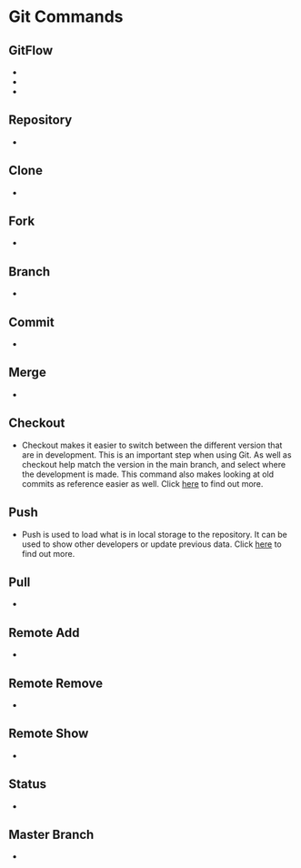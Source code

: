 # Git Commands

## GitFlow
*
*
*

## Repository
*

## Clone
*

## Fork
*

## Branch
*

## Commit
*

## Merge
*

#####
## Checkout
* Checkout makes it easier to switch between the different version that are in development. This is an important step when using Git. As well as checkout help match the version in the main branch, and select where the development is made. This command also makes looking at old commits as reference easier as well. Click [here](https://git-scm.com/docs/git-checkout) to find out more. 

## Push
* Push is used to load what is in local storage to the repository. It can be used to show other developers or update previous data. Click [here](https://git-scm.com/docs/git-push) to find out more. 

## Pull
*

## Remote Add
*

## Remote Remove
*

## Remote Show
*

## Status
*

## Master Branch
*
